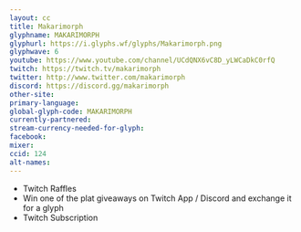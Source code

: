 ```yaml
---
layout: cc
title: Makarimorph
glyphname: MAKARIMORPH
glyphurl: https://i.glyphs.wf/glyphs/Makarimorph.png
glyphwave: 6
youtube: https://www.youtube.com/channel/UCdQNX6vC8D_yLWCaDkC0rfQ
twitch: https://twitch.tv/makarimorph
twitter: http://www.twitter.com/makarimorph
discord: https://discord.gg/makarimorph
other-site: 
primary-language: 
global-glyph-code: MAKARIMORPH
currently-partnered: 
stream-currency-needed-for-glyph: 
facebook: 
mixer: 
ccid: 124
alt-names: 
---
```

* Twitch Raffles
* Win one of the plat giveaways on Twitch App / Discord and exchange it for a glyph
* Twitch Subscription
